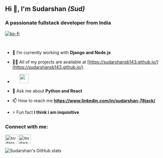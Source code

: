 ## Hi 👋, I'm Sudarshan <i> (Sud)</i> 

### A passionate fullstack developer from India 

[![ko-fi](https://ko-fi.com/img/githubbutton_sm.svg)](https://ko-fi.com/V7V44EF4I)

<br>

- 🌱 I’m currently working with **Django and Node.js**

- 👨‍💻 All of my projects are available at [https://sudarshansb143.github.io/](https://sudarshansb143.github.io/)

 - &nbsp; &nbsp; <svg height="7" width="7"> 
	📝 I regularly write articles on  <a href="https://dev.to/sudarshansb143"> <img src="https://d2fltix0v2e0sb.cloudfront.net/dev-badge.svg" height ="30" width = "30"></a>
  </svg>

 <p>
</p> 

- 💬 Ask me about **Python and React**

- 📫 How to reach me **https://www.linkedin.com/in/sudarshan-78jack/**

- ⚡ Fun fact **I think i am inquisitive**

<h3 align="left">Connect with me:</h3>
<p align="left">
<a target="_blank" href="https://linkedin.com/in/sudarshan-78jack" target="blank"><img align="center" src="https://cdn.jsdelivr.net/npm/simple-icons@3.0.1/icons/linkedin.svg" alt="sudarshan-78jack" height="30" width="40" /></a>
<a target="_blank" href="https://www.hackerrank.com/sudarshansb143" target="blank"><img align="center" src="https://cdn.jsdelivr.net/npm/simple-icons@3.0.1/icons/hackerrank.svg" alt="sudarshansb143" height="30" width="40" /></a>
</p>


![Sudarshan's GitHub stats](https://github-readme-stats.vercel.app/api?username=sudarshansb143&show_icons=true&theme=radical)

